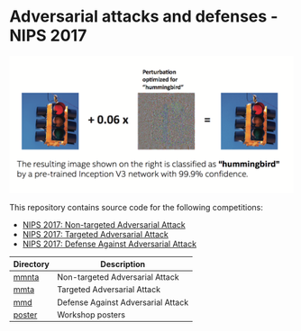 # Adversarial attacks and defenses - NIPS 2017

![intro](poster/intro.png)

This repository contains source code for the following competitions:

* [NIPS 2017: Non-targeted Adversarial Attack](https://www.kaggle.com/c/nips-2017-non-targeted-adversarial-attack)
* [NIPS 2017: Targeted Adversarial Attack](https://www.kaggle.com/c/nips-2017-targeted-adversarial-attack)
* [NIPS 2017: Defense Against Adversarial Attack](https://www.kaggle.com/c/nips-2017-defense-against-adversarial-attack)


| Directory | Description                                                                   |
|-----------|-------------------------------------------------------------------------------|
|[mmnta](mmnta)   | Non-targeted Adversarial Attack
|[mmta](mmta)     | Targeted Adversarial Attack
|[mmd](mmd)       | Defense Against Adversarial Attack
|[poster](poster) | Workshop posters
